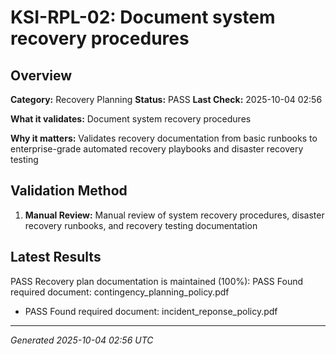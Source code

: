 # KSI-RPL-02: Document system recovery procedures

## Overview

**Category:** Recovery Planning
**Status:** PASS
**Last Check:** 2025-10-04 02:56

**What it validates:** Document system recovery procedures

**Why it matters:** Validates recovery documentation from basic runbooks to enterprise-grade automated recovery playbooks and disaster recovery testing

## Validation Method

1. **Manual Review:** Manual review of system recovery procedures, disaster recovery runbooks, and recovery testing documentation

## Latest Results

PASS Recovery plan documentation is maintained (100%): PASS Found required document: contingency_planning_policy.pdf
- PASS Found required document: incident_reponse_policy.pdf

---
*Generated 2025-10-04 02:56 UTC*